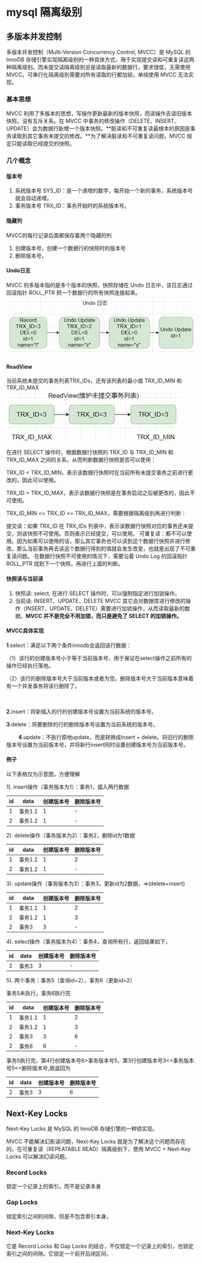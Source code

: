 # mysql 隔离级别

## 多版本并发控制

多版本并发控制（Multi-Version Concurrency Control, MVCC）是 MySQL 的 InnoDB 存储引擎实现隔离级别的一种具体方式，用于实现提交读和可重复读这两种隔离级别。而未提交读隔离级别总是读取最新的数据行，要求很低，无需使用 MVCC。可串行化隔离级别需要对所有读取的行都加锁，单纯使用 MVCC 无法实现。

### 基本思想
MVCC 利用了多版本的思想，写操作更新最新的版本快照，而读操作去读旧版本快照，没有互斥关系。在 MVCC 中事务的修改操作（DELETE、INSERT、UPDATE）会为数据行新增一个版本快照。**脏读和不可重复读最根本的原因是事务读取到其它事务未提交的修改。**为了解决脏读和不可重复读问题，MVCC 规定只能读取已经提交的快照。

### 几个概念

#### 版本号
1. 系统版本号 SYS_ID：是一个递增的数字，每开始一个新的事务，系统版本号就会自动递增。
2. 事务版本号 TRX_ID：事务开始时的系统版本号。

#### 隐藏列

MVCC的每行记录后面都保存着两个隐藏的列

1. 创建版本号，创建一个数据行的快照时的版本号
2. 删除版本号，


#### Undo日志

MVCC 的多版本指的是多个版本的快照，快照存储在 Undo 日志中，该日志通过回滚指针 ROLL_PTR 把一个数据行的所有快照连接起来。
![title](https://raw.githubusercontent.com/pallcard/noteImg/master/noteImg/2020/03/28/1585408333610-1585408333698.png)

#### ReadView
当前系统未提交的事务列表TRX_IDs，还有该列表的最小值 TRX_ID_MIN 和 TRX_ID_MAX
![title](https://raw.githubusercontent.com/pallcard/noteImg/master/noteImg/2020/03/28/1585408417324-1585408417327.png)

在进行 SELECT 操作时，根据数据行快照的 TRX_ID 与 TRX_ID_MIN 和 TRX_ID_MAX 之间的关系，从而判断数据行快照是否可以使用：

TRX_ID < TRX_ID_MIN，表示该数据行快照时在当前所有未提交事务之前进行更改的，因此可以使用。

TRX_ID > TRX_ID_MAX，表示该数据行快照是在事务启动之后被更改的，因此不可使用。

TRX_ID_MIN <= TRX_ID <= TRX_ID_MAX，需要根据隔离级别再进行判断：

提交读：如果 TRX_ID 在 TRX_IDs 列表中，表示该数据行快照对应的事务还未提交，则该快照不可使用。否则表示已经提交，可以使用。
可重复读：都不可以使用。因为如果可以使用的话，那么其它事务也可以读到这个数据行快照并进行修改，那么当前事务再去读这个数据行得到的值就会发生改变，也就是出现了不可重复读问题。
在数据行快照不可使用的情况下，需要沿着 Undo Log 的回滚指针 ROLL_PTR 找到下一个快照，再进行上面的判断。

#### 快照读与当前读
1. 快照读:  select, 在进行 SELECT 操作时，可以强制指定进行加锁操作。
2. 当前读:  INSERT、UPDATE、DELETE
MVCC 其它会对数据库进行修改的操作（INSERT、UPDATE、DELETE）需要进行加锁操作，从而读取最新的数据。**MVCC 并不是完全不用加锁，而只是避免了 SELECT 的加锁操作。**


#### MVCC具体实现
**1**.select：满足以下两个条件innodb会返回该行数据： 

 （1）该行的创建版本号小于等于当前版本号，用于保证在select操作之前所有的操作已经执行落地。 
　　

 （2）该行的删除版本号大于当前版本或者为空。删除版本号大于当前版本意味着有一个并发事务将该行删除了。 

　　

**2**.insert：将新插入的行的创建版本号设置为当前系统的版本号。 


**3**.delete：将要删除的行的删除版本号设置为当前系统的版本号。 

　　
**4**.update：不执行原地update，而是转换成insert + delete。将旧行的删除版本号设置为当前版本号，并将新行insert同时设置创建版本号为当前版本号。 

#### 例子

以下表格仅为示意图，方便理解

1). insert操作（事务版本为1）：事务1，插入两行数据

|id|data|创建版本号|删除版本号
|---|---|---|---
|1|事务1.1|1|-
|2|事务1.2|1|-

2). delete操作（事务版本为2）：事务2，删除id为1数据

|id|data|创建版本号|删除版本号
|---|---|---|---
|1|事务1.1|1|2
|2|事务1.2|1|-

3). update操作（事务版本为3）：事务3，更新id为2数据，=>(delete+insert)

|id|data|创建版本号|删除版本号
|---|---|---|---
|1|事务1.1|1|2
|2|事务1.2|1|3
|2|事务3|3|-

4). select操作（事务版本为4）：事务4，查询所有行，返回结果如下，

|id|data|创建版本号|删除版本号
|---|---|---|---
|2|事务3|3|-

5). 两个事务：事务5（查询id=2），事务6（更新id=2）

事务5未执行，事务6执行完

|id|data|创建版本号|删除版本号
|---|---|---|---
|1|事务1.1|1|2
|2|事务1.2|1|3
|2|事务3|3|6
|2|事务6|6|-

事务5执行完，第4行创建版本号6>事务版本号5，第3行创建版本号3<=事务版本号5<=删除版本号,故返回为

|id|data|创建版本号|删除版本号
|---|---|---|---
|2|事务3|3|6


## Next-Key Locks
Next-Key Locks 是 MySQL 的 InnoDB 存储引擎的一种锁实现。

MVCC 不能解决幻影读问题，Next-Key Locks 就是为了解决这个问题而存在的。在可重复读（REPEATABLE READ）隔离级别下，使用 MVCC + Next-Key Locks 可以解决幻读问题。

### Record Locks
锁定一个记录上的索引，而不是记录本身

### Gap Locks
锁定索引之间的间隙，但是不包含索引本身。

### Next-Key Locks
它是 Record Locks 和 Gap Locks 的结合，不仅锁定一个记录上的索引，也锁定索引之间的间隙。它锁定一个前开后闭区间，